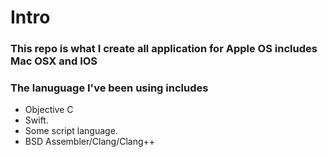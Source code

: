 # Intro
### This repo is what I create all application for Apple OS includes Mac OSX and IOS
### The lanuguage I've been using includes
- Objective C
- Swift.
- Some script language.
- BSD Assembler/Clang/Clang++
